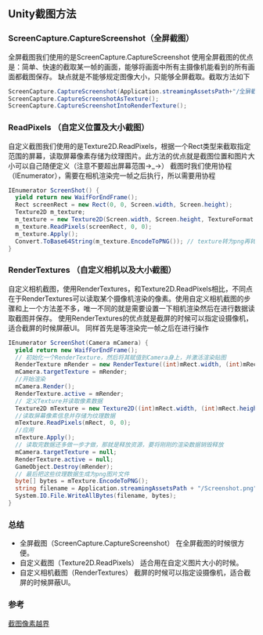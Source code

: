## Unity截图方法

### ScreenCapture.CaptureScreenshot（全屏截图）
全屏截图我们使用的是ScreenCapture.CaptureScreenshot 使用全屏截图的优点是：简单、快速的截取某一帧的画面，能够将画面中所有主摄像机能看到的所有画面都截图保存。 缺点就是不能够规定图像大小，只能够全屏截取。截取方法如下
```C#
ScreenCapture.CaptureScreenshot(Application.streamingAssetsPath+"/全屏截图.png", 0);
ScreenCapture.CaptureScreenshotAsTexture();
ScreenCapture.CaptureScreenshotIntoRenderTexture();
```

### ReadPixels （自定义位置及大小截图）
自定义截图我们使用的是Texture2D.ReadPixels，根据一个Rect类型来截取指定范围的屏幕，读取屏幕像素存储为纹理图片。此方法的优点就是截图位置和图片大小可以自己随便定义（注意不要超出屏幕范围→_→）
截图时我们使用协程（IEnumerator），需要在相机渲染完一帧之后执行，所以需要用协程

```C#
IEnumerator ScreenShot() {
  yield return new WaifForEndFrame();
  Rect screenRect = new Rect(0, 0, Screen.width, Screen.height);
  Texture2D m_texture;
  m_texture = new Texture2D(Screen.width, Screen.height, TextureFormat.RGB24, false);
  m_texture.ReadPixels(screenRect, 0, 0);
  m_texture.Apply();
  Convert.ToBase64String(m_texture.EncodeToPNG()); // texture转为png再转banse64
}
```

### RenderTextures （自定义相机以及大小截图）
自定义相机截图，使用RenderTextures，和Texture2D.ReadPixels相比，不同点在于RenderTextures可以读取某个摄像机渲染的像素。使用自定义相机截图的步骤和上一个方法差不多，唯一不同的就是需要设置一下相机渲染然后在进行数据读取截图并保存。
使用RenderTextures的优点就是截屏的时候可以指定设摄像机，适合截屏的时候屏蔽UI。
同样首先是等渲染完一帧之后在进行操作

```C#
IEnumerator ScreenShot(Camera mCamera) {
  yield return new WaifForEndFrame();
  // 初始化一个RenderTexture，然后将其赋值到Camera身上，并激活渲染贴图
  RenderTexture mRender = new RenderTexture((int)mRect.width, (int)mRect.height, 16);
  mCamera.targetTexture = mRender;
  //开始渲染
  mCamera.Render();
  RenderTexture.active = mRender;
  // 定义Texture并读取像素数据
  Texture2D mTexture = new Texture2D((int)mRect.width, (int)mRect.height, TextureFormat.RGB24, false);
  //读取屏幕像素信息并存储为纹理数据
  mTexture.ReadPixels(mRect, 0, 0);
  //应用
  mTexture.Apply();
  // 读取完数据还多做一步才做，那就是释放资源，要将刚刚的渲染数据销毁释放
  mCamera.targetTexture = null;
  RenderTexture.active = null;
  GameObject.Destroy(mRender);
  // 最后把这些纹理数据生成为png图片文件
  byte[] bytes = mTexture.EncodeToPNG();
  string filename = Application.streamingAssetsPath + "/Screenshot.png";
  System.IO.File.WriteAllBytes(filename, bytes);
}
```

### 总结
- 全屏截图（ScreenCapture.CaptureScreenshot） 在全屏截图的时候很方便。
- 自定义截图（Texture2D.ReadPixels） 适合用在自定义图片大小的时候。
- 自定义相机截图（RenderTextures） 截屏的时候可以指定设摄像机，适合截屏的时候屏蔽UI。


### 参考
[截图像素越界](https://blog.csdn.net/qq_41505689/article/details/112545073)
